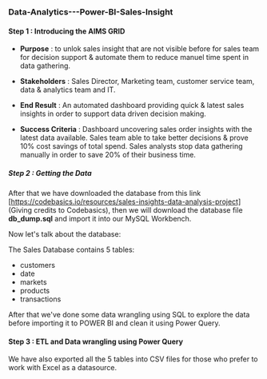 ### Data-Analytics---Power-BI-Sales-Insight

#### Step 1 : Introducing the AIMS GRID

- **Purpose** : to unlok sales insight that are not visible before for sales team for decision support & automate them to reduce manuel time spent in data gathering.

-  **Stakeholders** : Sales Director, Marketing team, customer service team, data & analytics team and IT.

-  **End Result** : An automated dashboard providing quick & latest sales insights in order to support data driven decision making.

-   **Success Criteria** : Dashboard uncovering sales order insights with the latest data available. Sales team able to take better decisions & prove 10% cost savings of total spend. Sales analysts stop data gathering manually in order to save 20% of their business time.


##### Step 2 : Getting the Data

After that we have downloaded the database from this link [https://codebasics.io/resources/sales-insights-data-analysis-project] (Giving credits to Codebasics), then we will download the database file **db_dump.sql** and import it into our MySQL Workbench.

Now let's talk about the database:


The Sales Database contains 5 tables:
-  customers
-  date
-  markets
-  products
-  transactions

After that we've done some data wrangling using SQL to explore the data before importing it to POWER BI and clean it using Power Query.


#### Step 3 : ETL and Data wrangling using Power Query


We have also exported all the 5 tables into CSV files for those who prefer to work with Excel as a datasource.
